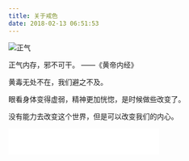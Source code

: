 ```yaml
---
title: 关于戒色
date: 2018-02-13 06:51:53
---
```


![正气](http://www.mbgyw.com/blgimg/jiesenote/timg.gif)


正气内存，邪不可干。 ——《黄帝内经》

黄毒无处不在，我们避之不及。

眼看身体变得虚弱，精神更加恍惚，是时候做些改变了。

没有能力去改变这个世界，但是可以改变我们的内心。


<iframe frameborder="no" border="0" marginwidth="0" marginheight="0" width=298 height=52 src="//music.163.com/outchain/player?type=2&id=449513&auto=1&height=32"></iframe>